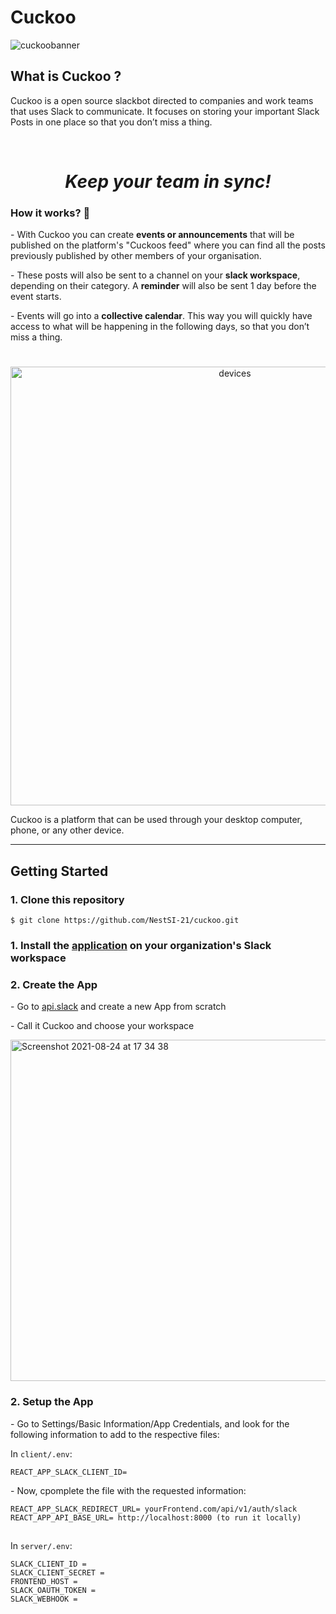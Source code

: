 # Cuckoo

![cuckoobanner](https://user-images.githubusercontent.com/44748017/130648943-eae77a6d-21e2-450b-acb6-5e7241c7e5e3.jpg)

## What is Cuckoo ?

Cuckoo is a open source slackbot directed to companies and work teams that uses Slack to communicate. It focuses on storing your important Slack Posts in one place so that you don’t miss a thing. 

<br/>

<h1 align="center"><i>Keep your team in sync!</i></h1>

<h3>How it works? 🤔</h3>
<p>- With Cuckoo you can create <b>events or announcements</b> that will be published on the platform's "Cuckoos feed" where you can find all the posts previously published by other members of your organisation.</p>
<p>- These posts will also be sent to a channel on your <b>slack workspace</b>, depending on their category. A <b>reminder</b> will also be sent 1 day before the event starts.</p>
<p>- Events will go into a <b>collective calendar</b>. This way you will quickly have access to what will be happening in the following days, so that you don’t miss a thing.</p>

#
<p align="center">
  <img align="center" width="702" alt="devices" src="https://user-images.githubusercontent.com/44748017/130469973-84bb814b-b16a-43e3-ace2-50cba78b524e.png">
</p>

<p>Cuckoo is a platform that can be used through your desktop computer, phone, or any other device. </p>

<hr />

## Getting Started
<h3>1. Clone this repository</h3>

```
$ git clone https://github.com/NestSI-21/cuckoo.git
```


<h3>1. Install the <a href="https://slack.com/apps/A0280GPQ9GU-cuckoo?next_id=0">application</a> on your organization's Slack workspace </h3>

<h3>2. Create the App</h3>
<p>- Go to <a href="https://api.slack.com/" target="_blank">api.slack</a> and create a new App from scratch<p>
<p>- Call it Cuckoo and choose your workspace<p>
<img width="546" alt="Screenshot 2021-08-24 at 17 34 38" src="https://user-images.githubusercontent.com/44748017/130656117-a7f780d7-36ae-43f9-bd93-d33a7b6dc756.png">
  
<h3>2. Setup the App</h3>
  
<p>- Go to Settings/Basic Information/App Credentials, and look for the following information to add to the respective files:<p>
  
In `client/.env`:
  
```
REACT_APP_SLACK_CLIENT_ID=
```

<p>- Now, cpomplete the file with the requested information:<p>
 
  
```
REACT_APP_SLACK_REDIRECT_URL= yourFrontend.com/api/v1/auth/slack
REACT_APP_API_BASE_URL= http://localhost:8000 (to run it locally)
```

##
  
In `server/.env`:
```
SLACK_CLIENT_ID =
SLACK_CLIENT_SECRET =
FRONTEND_HOST =
SLACK_OAUTH_TOKEN =
SLACK_WEBHOOK =
```
 



